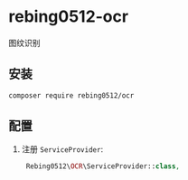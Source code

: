 ﻿# rebing0512-ocr
图纹识别


## 安装  
```bash
composer require rebing0512/ocr
```

## 配置
1. 注册 `ServiceProvider`: 
    ```php
     Rebing0512\OCR\ServiceProvider::class,
    ```
   

